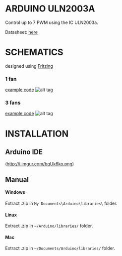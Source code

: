 # ARDUINO ULN2003A
Control up to 7 PWM using the IC ULN2003a.

Datasheet: <a href="http://www.ti.com/lit/ds/symlink/uln2003a.pdf">here</a>

# SCHEMATICS
designed using <a href="http://fritzing.org/home/">Fritzing</a>

### 1 fan
<a href="https://github.com/rafaelnsantos/arduino_uln2003a/blob/master/examples/onefan/onefan.ino">example code</a>
![alt tag](http://i.imgur.com/YRO1dDg.png)

### 3 fans
<a href="https://github.com/rafaelnsantos/arduino_uln2003a/blob/master/examples/threefans/threefans.ino">example code</a>
![alt tag](http://i.imgur.com/Q7cRBGo.png)

# INSTALLATION

## Arduino IDE
(http://i.imgur.com/bqUk6ko.png)

## Manual
#### Windows
Extract .zip in `My Documents\Arduino\libraries\` folder.

#### Linux
Extract .zip in `~/Arduino/libraries/` folder.

#### Mac
Extract .zip in `~/Documents/Arduino/libraries/` folder.